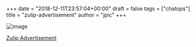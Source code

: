 +++
date = "2018-12-11T23:57:04+00:00"
draft = false
tags = ["chatops"]
title = "zulip-advertisement"
author = "jpic"
+++

![image](/img/2018-12-11-zulip-advertisement/d55ee3fc7bd7ce12fff29df1a03732fabcad8a09d70c57ce82feeba1e84fc049.png)

[Zulip Advertisement](https://zulipchat.com/why-zulip/)
